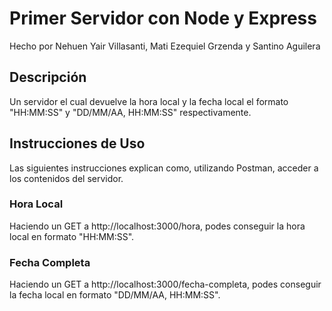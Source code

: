 # Primer Servidor con Node y Express
Hecho por Nehuen Yair Villasanti, Mati Ezequiel Grzenda y Santino Aguilera

## Descripción
Un servidor el cual devuelve la hora local y la fecha local el formato "HH:MM:SS" y "DD/MM/AA, HH:MM:SS" respectivamente.

## Instrucciones de Uso
Las siguientes instrucciones explican como, utilizando Postman, acceder a los contenidos del servidor.
### Hora Local
Haciendo un GET a http://localhost:3000/hora, podes conseguir la hora local en formato "HH:MM:SS".
### Fecha Completa
Haciendo un GET a http://localhost:3000/fecha-completa, podes conseguir la fecha local en formato "DD/MM/AA, HH:MM:SS".